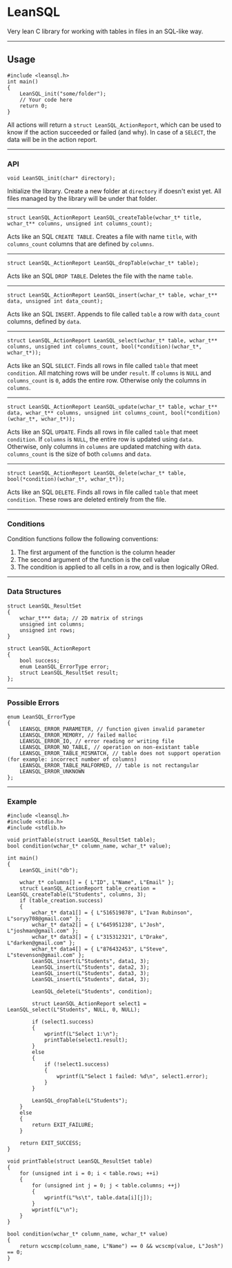 # LeanSQL

Very lean C library for working with tables in files in an SQL-like way.

---

## Usage

    #include <leansql.h>
    int main()
    {
        LeanSQL_init("some/folder");
        // Your code here
        return 0;
    }

All actions will return a `struct LeanSQL_ActionReport`, which can be used to know if the action succeeded or failed (and why). In case of a `SELECT`, the data will be in the action report.

---

### API

    void LeanSQL_init(char* directory);
Initialize the library. Create a new folder at `directory` if doesn't exist yet. All files managed by the library will be under that folder.

---

    struct LeanSQL_ActionReport LeanSQL_createTable(wchar_t* title, wchar_t** columns, unsigned int columns_count);
Acts like an SQL `CREATE TABLE`.
Creates a file with name `title`, with `columns_count` columns that are defined by `columns`.

---

    struct LeanSQL_ActionReport LeanSQL_dropTable(wchar_t* table);
Acts like an SQL `DROP TABLE`.
Deletes the file with the name `table`.

---

    struct LeanSQL_ActionReport LeanSQL_insert(wchar_t* table, wchar_t** data, unsigned int data_count);
Acts like an SQL `INSERT`.
Appends to file called `table` a row with `data_count` columns, defined by `data`.

---

    struct LeanSQL_ActionReport LeanSQL_select(wchar_t* table, wchar_t** columns, unsigned int columns_count, bool(*condition)(wchar_t*, wchar_t*));
Acts like an SQL `SELECT`.
Finds all rows in file called `table` that meet `condition`.
All matching rows will be under `result`.
If `columns` is `NULL` and `columns_count` is `0`, adds the entire row. Otherwise only the columns in `columns`.

---

    struct LeanSQL_ActionReport LeanSQL_update(wchar_t* table, wchar_t** data, wchar_t** columns, unsigned int columns_count, bool(*condition)(wchar_t*, wchar_t*));
Acts like an SQL `UPDATE`.
Finds all rows in file called `table` that meet `condition`.
If `columns` is `NULL`, the entire row is updated using `data`.
Otherwise, only columns in `columns` are updated matching with `data`.
`columns_count` is the size of both `columns` and `data`.

---

    struct LeanSQL_ActionReport LeanSQL_delete(wchar_t* table, bool(*condition)(wchar_t*, wchar_t*));
Acts like an SQL `DELETE`.
Finds all rows in file called `table` that meet `condition`.
These rows are deleted entirely from the file.

---

### Conditions

Condition functions follow the following conventions:
1. The first argument of the function is the column header
2. The second argument of the function is the cell value
3. The condition is applied to all cells in a row, and is then logically ORed.

---

### Data Structures

    struct LeanSQL_ResultSet
    {
        wchar_t*** data; // 2D matrix of strings
    	unsigned int columns;
    	unsigned int rows;
    }
>
    struct LeanSQL_ActionReport
    {
    	bool success;
    	enum LeanSQL_ErrorType error;
    	struct LeanSQL_ResultSet result;
    };

---

### Possible Errors

    enum LeanSQL_ErrorType
    {
    	LEANSQL_ERROR_PARAMETER, // function given invalid parameter
    	LEANSQL_ERROR_MEMORY, // failed malloc
    	LEANSQL_ERROR_IO, // error reading or writing file
    	LEANSQL_ERROR_NO_TABLE, // operation on non-existant table
    	LEANSQL_ERROR_TABLE_MISMATCH, // table does not support operation (for example: incorrect number of columns)
    	LEANSQL_ERROR_TABLE_MALFORMED, // table is not rectangular
    	LEANSQL_ERROR_UNKNOWN
    };

---

### Example

    #include <leansql.h>
    #include <stdio.h>
    #include <stdlib.h>

    void printTable(struct LeanSQL_ResultSet table);
    bool condition(wchar_t* column_name, wchar_t* value);

    int main()
    {
        LeanSQL_init("db");

        wchar_t* columns[] = { L"ID", L"Name", L"Email" };
        struct LeanSQL_ActionReport table_creation = LeanSQL_createTable(L"Students", columns, 3);
        if (table_creation.success)
        {
            wchar_t* data1[] = { L"516519878", L"Ivan Rubinson", L"soryy708@gmail.com" };
            wchar_t* data2[] = { L"645951238", L"Josh", L"joshman@gmail.com" };
            wchar_t* data3[] = { L"315312321", L"Drake", L"darken@gmail.com" };
            wchar_t* data4[] = { L"876432453", L"Steve", L"stevenson@gmail.com" };
            LeanSQL_insert(L"Students", data1, 3);
            LeanSQL_insert(L"Students", data2, 3);
            LeanSQL_insert(L"Students", data3, 3);
            LeanSQL_insert(L"Students", data4, 3);

            LeanSQL_delete(L"Students", condition);

            struct LeanSQL_ActionReport select1 = LeanSQL_select(L"Students", NULL, 0, NULL);

            if (select1.success)
            {
                wprintf(L"Select 1:\n");
                printTable(select1.result);
            }
            else
            {
                if (!select1.success)
                {
                    wprintf(L"Select 1 failed: %d\n", select1.error);
                }
            }

            LeanSQL_dropTable(L"Students");
        }
        else
        {
            return EXIT_FAILURE;
        }

        return EXIT_SUCCESS;
    }

    void printTable(struct LeanSQL_ResultSet table)
    {
        for (unsigned int i = 0; i < table.rows; ++i)
        {
            for (unsigned int j = 0; j < table.columns; ++j)
            {
                wprintf(L"%s\t", table.data[i][j]);
            }
            wprintf(L"\n");
        }
    }

    bool condition(wchar_t* column_name, wchar_t* value)
    {
        return wcscmp(column_name, L"Name") == 0 && wcscmp(value, L"Josh") == 0;
    }
